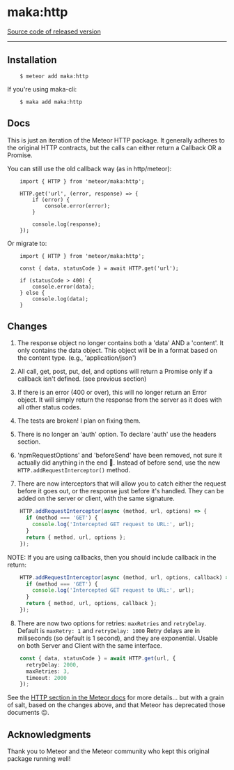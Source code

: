 # maka:http
[Source code of released version](https://github.com/maka-io/maka-http)
***


## Installation

```
    $ meteor add maka:http
```

If you're using maka-cli:

```
    $ maka add maka:http
```

## Docs
This is just an iteration of the Meteor HTTP package.  It generally adheres to
the original HTTP contracts, but the calls can either return a Callback OR a Promise.

You can still use the old callback way (as in http/meteor):
```
    import { HTTP } from 'meteor/maka:http';

    HTTP.get('url', (error, response) => {
        if (error) {
            console.error(error);
        }

        console.log(response);
    });
```

Or migrate to:
```
    import { HTTP } from 'meteor/maka:http';

    const { data, statusCode } = await HTTP.get('url');

    if (statusCode > 400) {
        console.error(data);
    } else {
        console.log(data);
    }
```

## Changes

1. The response object no longer contains both a 'data' AND a 'content'.  It only
    contains the data object.  This object will be in a format based on the
    content type. (e.g., 'application/json')

2. All call, get, post, put, del, and options will return a Promise only if a callback isn't defined. (see previous section)

3. If there is an error (400 or over), this will no longer return an Error object.
    It will simply return the response from the server as it does with all other status codes.

4. The tests are broken! I plan on fixing them.

5. There is no longer an 'auth' option.  To declare 'auth' use the headers section.

6. 'npmRequestOptions' and 'beforeSend' have been removed, not sure it actually did anything in the end 🤔.
    Instead of before send, use the new `HTTP.addRequestInterceptor()` method.

7. There are now interceptors that will allow you to catch either the request before it goes out,
    or the response just before it's handled.
    They can be added on the server or client, with the same signature.

```typescript
    HTTP.addRequestInterceptor(async (method, url, options) => {
      if (method === 'GET') {
        console.log('Intercepted GET request to URL:', url);
      }
      return { method, url, options };
    });
```

NOTE: If you are using callbacks, then you should include callback in the return:
```typescript
    HTTP.addRequestInterceptor(async (method, url, options, callback) => {
      if (method === 'GET') {
        console.log('Intercepted GET request to URL:', url);
      }
      return { method, url, options, callback };
    });
```


8. There are now two options for retries: `maxRetries` and `retryDelay`.  Default is `maxRetry: 1` and `retryDelay: 1000`
    Retry delays are in miliseconds (so default is 1 second), and they are exponential.
    Usable on both Server and Client with the same interface.

```typescript
    const { data, statusCode } = await HTTP.get(url, {
      retryDelay: 2000,
      maxRetries: 3,
      timeout: 2000
    });
```


See the [HTTP section in the Meteor docs](http://docs.meteor.com/#http) for more details...
but with a grain of salt, based on the changes above, and that Meteor has deprecated those
documents 😉.


## Acknowledgments
Thank you to Meteor and the Meteor community who kept this original package running well!
